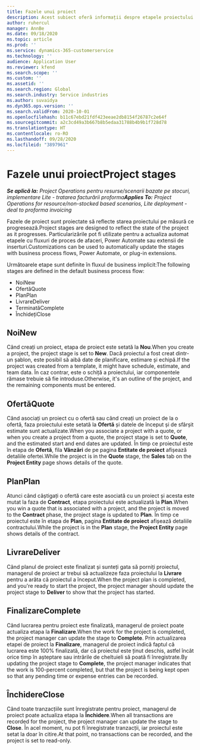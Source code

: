 ```yaml
---
title: Fazele unui proiect
description: Acest subiect oferă informații despre etapele proiectului care sunt disponibile în Microsoft Dynamics Project Operations.
author: ruhercul
manager: AnnBe
ms.date: 09/18/2020
ms.topic: article
ms.prod: ''
ms.service: dynamics-365-customerservice
ms.technology: ''
audience: Application User
ms.reviewer: kfend
ms.search.scope: ''
ms.custom: ''
ms.assetid: ''
ms.search.region: Global
ms.search.industry: Service industries
ms.author: suvaidya
ms.dyn365.ops.version: ''
ms.search.validFrom: 2020-10-01
ms.openlocfilehash: b11c67ebd21fdf423eeae2db8154f26787c2e64f
ms.sourcegitcommit: a2c3cd49a3b667b8b5edaa31788b4b9b1f728d78
ms.translationtype: HT
ms.contentlocale: ro-RO
ms.lasthandoff: 09/28/2020
ms.locfileid: "3897961"
---
```

# <a name="project-stages"></a><span data-ttu-id="e92ca-103">Fazele unui proiect</span><span class="sxs-lookup"><span data-stu-id="e92ca-103">Project stages</span></span>

<span data-ttu-id="e92ca-104">_**Se aplică la:** Project Operations pentru resurse/scenarii bazate pe stocuri, implementare Lite - tratarea facturării proforma_</span><span class="sxs-lookup"><span data-stu-id="e92ca-104">_**Applies To:** Project Operations for resource/non-stocked based scenarios, Lite deployment - deal to proforma invoicing_</span></span>

<span data-ttu-id="e92ca-105">Fazele de proiect sunt proiectate să reflecte starea proiectului pe măsură ce progresează.</span><span class="sxs-lookup"><span data-stu-id="e92ca-105">Project stages are designed to reflect the state of the project as it progresses.</span></span> <span data-ttu-id="e92ca-106">Particularizările pot fi utilizate pentru a actualiza automat etapele cu fluxuri de proces de afaceri, Power Automate sau extensii de inserturi.</span><span class="sxs-lookup"><span data-stu-id="e92ca-106">Customizations can be used to automatically update the stages with business process flows, Power Automate, or plug-in extensions.</span></span>

<span data-ttu-id="e92ca-107">Următoarele etape sunt definite în fluxul de business implicit:</span><span class="sxs-lookup"><span data-stu-id="e92ca-107">The following stages are defined in the default business process flow:</span></span>

- <span data-ttu-id="e92ca-108">Noi</span><span class="sxs-lookup"><span data-stu-id="e92ca-108">New</span></span>
- <span data-ttu-id="e92ca-109">Ofertă</span><span class="sxs-lookup"><span data-stu-id="e92ca-109">Quote</span></span>
- <span data-ttu-id="e92ca-110">Plan</span><span class="sxs-lookup"><span data-stu-id="e92ca-110">Plan</span></span>
- <span data-ttu-id="e92ca-111">Livrare</span><span class="sxs-lookup"><span data-stu-id="e92ca-111">Deliver</span></span>
- <span data-ttu-id="e92ca-112">Terminată</span><span class="sxs-lookup"><span data-stu-id="e92ca-112">Complete</span></span>
- <span data-ttu-id="e92ca-113">Închideți</span><span class="sxs-lookup"><span data-stu-id="e92ca-113">Close</span></span> 

## <a name="new"></a><span data-ttu-id="e92ca-114">Noi</span><span class="sxs-lookup"><span data-stu-id="e92ca-114">New</span></span>

<span data-ttu-id="e92ca-115">Când creați un proiect, etapa de proiect este setată la **Nou**.</span><span class="sxs-lookup"><span data-stu-id="e92ca-115">When you create a project, the project stage is set to **New**.</span></span> <span data-ttu-id="e92ca-116">Dacă proiectul a fost creat dintr-un șablon, este posibil să aibă date de planificare, estimare și echipă.</span><span class="sxs-lookup"><span data-stu-id="e92ca-116">If the project was created from a template, it might have schedule, estimate, and team data.</span></span> <span data-ttu-id="e92ca-117">În caz contrar, este o schiță a proiectului, iar componentele rămase trebuie să fie introduse.</span><span class="sxs-lookup"><span data-stu-id="e92ca-117">Otherwise, it's an outline of the project, and the remaining components must be entered.</span></span>

## <a name="quote"></a><span data-ttu-id="e92ca-118">Ofertă</span><span class="sxs-lookup"><span data-stu-id="e92ca-118">Quote</span></span>

<span data-ttu-id="e92ca-119">Când asociați un proiect cu o ofertă sau când creați un proiect de la o ofertă, faza proiectului este setată la **Ofertă** și datele de început și de sfârșit estimate sunt actualizate.</span><span class="sxs-lookup"><span data-stu-id="e92ca-119">When you associate a project with a quote, or when you create a project from a quote, the project stage is set to **Quote**, and the estimated start and end dates are updated.</span></span> <span data-ttu-id="e92ca-120">În timp ce proiectul este în etapa de **Ofertă**, fila **Vânzări** de pe pagina **Entitate de proiect** afișează detaliile ofertei.</span><span class="sxs-lookup"><span data-stu-id="e92ca-120">While the project is in the **Quote** stage, the **Sales** tab on the **Project Entity** page shows details of the quote.</span></span>

## <a name="plan"></a><span data-ttu-id="e92ca-121">Plan</span><span class="sxs-lookup"><span data-stu-id="e92ca-121">Plan</span></span>

<span data-ttu-id="e92ca-122">Atunci când câștigați o ofertă care este asociată cu un proiect și acesta este mutat la faza de **Contract**, etapa proiectului este actualizată la **Plan**.</span><span class="sxs-lookup"><span data-stu-id="e92ca-122">When you win a quote that is associated with a project, and the project is moved to the **Contract** phase, the project stage is updated to **Plan**.</span></span> <span data-ttu-id="e92ca-123">În timp ce proiectul este în etapa de **Plan**, pagina **Entitate de proiect** afișează detaliile contractului.</span><span class="sxs-lookup"><span data-stu-id="e92ca-123">While the project is in the **Plan** stage, the **Project Entity** page shows details of the contract.</span></span>

## <a name="deliver"></a><span data-ttu-id="e92ca-124">Livrare</span><span class="sxs-lookup"><span data-stu-id="e92ca-124">Deliver</span></span>

<span data-ttu-id="e92ca-125">Când planul de proiect este finalizat și sunteți gata să porniți proiectul, managerul de proiect ar trebui să actualizeze faza proiectului la **Livrare** pentru a arăta că proiectul a început.</span><span class="sxs-lookup"><span data-stu-id="e92ca-125">When the project plan is completed, and you're ready to start the project, the project manager should update the project stage to **Deliver** to show that the project has started.</span></span>

## <a name="complete"></a><span data-ttu-id="e92ca-126">Finalizare</span><span class="sxs-lookup"><span data-stu-id="e92ca-126">Complete</span></span> 

<span data-ttu-id="e92ca-127">Când lucrarea pentru proiect este finalizată, managerul de proiect poate actualiza etapa la **Finalizare**.</span><span class="sxs-lookup"><span data-stu-id="e92ca-127">When the work for the project is completed, the project manager can update the stage to **Complete**.</span></span> <span data-ttu-id="e92ca-128">Prin actualizarea etapei de proiect la **Finalizare**, managerul de proiect indică faptul că lucrarea este 100% finalizată, dar că proiectul este ținut deschis, astfel încât orice timp în așteptare sau intrările de cheltuieli să poată fi înregistrate.</span><span class="sxs-lookup"><span data-stu-id="e92ca-128">By updating the project stage to **Complete**, the project manager indicates that the work is 100-percent completed, but that the project is being kept open so that any pending time or expense entries can be recorded.</span></span>

## <a name="close"></a><span data-ttu-id="e92ca-129">Închidere</span><span class="sxs-lookup"><span data-stu-id="e92ca-129">Close</span></span>

<span data-ttu-id="e92ca-130">Când toate tranzacțiile sunt înregistrate pentru proiect, managerul de proiect poate actualiza etapa la **Închidere**.</span><span class="sxs-lookup"><span data-stu-id="e92ca-130">When all transactions are recorded for the project, the project manager can update the stage to **Close**.</span></span> <span data-ttu-id="e92ca-131">În acel moment, nu pot fi înregistrate tranzacții, iar proiectul este setat la doar în citire.</span><span class="sxs-lookup"><span data-stu-id="e92ca-131">At that point, no transactions can be recorded, and the project is set to read-only.</span></span>

